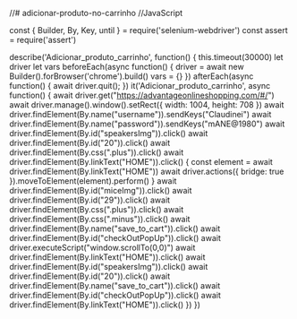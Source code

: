 //# adicionar-produto-no-carrinho
//JavaScript

const { Builder, By, Key, until } = require('selenium-webdriver')
const assert = require('assert')

describe('Adicionar_produto_carrinho', function() {
  this.timeout(30000)
  let driver
  let vars
  beforeEach(async function() {
    driver = await new Builder().forBrowser('chrome').build()
    vars = {}
  })
  afterEach(async function() {
    await driver.quit();
  })
  it('Adicionar_produto_carrinho', async function() {
    await driver.get("https://advantageonlineshopping.com/#/")
    await driver.manage().window().setRect({ width: 1004, height: 708 })
    await driver.findElement(By.name("username")).sendKeys("Claudinei")
    await driver.findElement(By.name("password")).sendKeys("mANE@1980")
    await driver.findElement(By.id("speakersImg")).click()
    await driver.findElement(By.id("20")).click()
    await driver.findElement(By.css(".plus")).click()
    await driver.findElement(By.linkText("HOME")).click()
    {
      const element = await driver.findElement(By.linkText("HOME"))
      await driver.actions({ bridge: true }).moveToElement(element).perform()
    }
    await driver.findElement(By.id("miceImg")).click()
    await driver.findElement(By.id("29")).click()
    await driver.findElement(By.css(".plus")).click()
    await driver.findElement(By.css(".minus")).click()
    await driver.findElement(By.name("save_to_cart")).click()
    await driver.findElement(By.id("checkOutPopUp")).click()
    await driver.executeScript("window.scrollTo(0,0)")
    await driver.findElement(By.linkText("HOME")).click()
    await driver.findElement(By.id("speakersImg")).click()
    await driver.findElement(By.id("20")).click()
    await driver.findElement(By.name("save_to_cart")).click()
    await driver.findElement(By.id("checkOutPopUp")).click()
    await driver.findElement(By.linkText("HOME")).click()
  })
})
